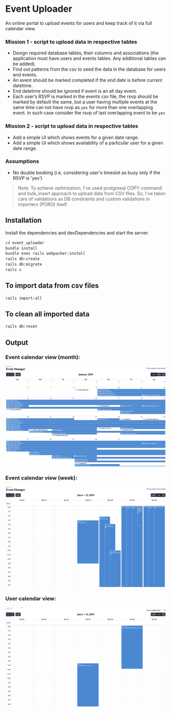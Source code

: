 # Event Uploader

An online portal to upload events for users and keep track of it via full calendar view.

### Mission 1 - script to upload data in respective tables
- Design required database tables, their columns and associations (the application must have users and events tables. Any additional tables can be added).
- Find out patterns from the csv to seed the data in the database for users and events.
- An event should be marked completed if the end date is before current datetime.
- End datetime should be ignored if event is an all day event.
- Each user’s RSVP is marked in the events csv file, the rsvp should be marked by default the same, but a user having multiple events at the same time can not have rsvp as `yes` for more than one overlapping event. In such case consider the rsvp of last overlapping event to be `yes`

### Mission 2 - script to upload data in respective tables
- Add a simple UI which shows events for a given date range.
- Add a simple UI which shows availability of a particular user for a given date range.

### Assumptions
- No double booking (i.e, considering user's timeslot as busy only if the RSVP is 'yes')

> Note: To achieve optimization, I've used postgresql COPY command and bulk_insert approach to upload data from CSV files. So, I've taken care of validations as DB constraints and custom validations in importers (PORO) itself.


## Installation

Install the dependencies and devDependencies and start the server.

```sh
cd event_uploader
bundle install
bundle exec rails webpacker:install
rails db:create
rails db:migrate
rails s
```
## To import data from csv files

```sh
rails import:all
```

## To clean all imported data

```sh
rails db:reset
```

## Output
### Event calendar view (month):
![events_calendar_month_view](https://github.com/aruncsengr/event_uploader/blob/main/app/assets/images/events_calendar_month_view.png)

### Event calendar view (week):

![events_calendar_week_view](https://github.com/aruncsengr/event_uploader/blob/main/app/assets/images/events_calendar_week_view.png)

### User calendar view:

![user_calendar](https://github.com/aruncsengr/event_uploader/blob/main/app/assets/images/user_calendar.png)
